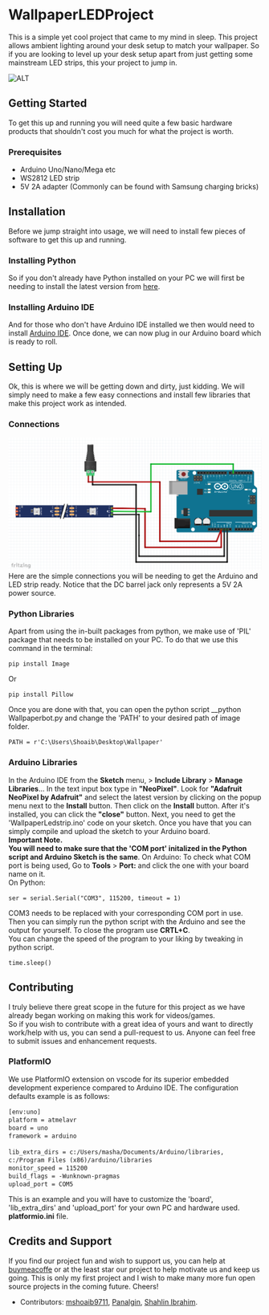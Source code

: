# WallpaperLEDProject
This is a simple yet cool project that came to my mind in sleep. This project allows ambient lighting around your desk setup to match your wallpaper. So if you are looking to level up your desk setup apart from just getting some mainstream LED strips, this your project to jump in. <br>

![ALT](ezgif.com-video-to-gif.gif)
## Getting Started
To get this up and running you will need quite a few basic hardware products that shouldn't cost you much for what the project is worth.
### Prerequisites
* Arduino Uno/Nano/Mega etc
* WS2812 LED strip
* 5V 2A adapter (Commonly can be found with Samsung charging bricks)

## Installation 
Before we jump straight into usage, we will need to install few pieces  of software to get this up and running. 

### Installing Python
So if you don't already have Python installed on your PC we will first be needing to install the latest version  from [here](https://www.python.org/downloads/).
### Installing Arduino IDE
And for those who don't have Arduino IDE installed we then would need to install [Arduino IDE](https://www.arduino.cc/en/Main/Software/).
Once done, we can now plug in our Arduino board which is ready to roll. 
## Setting Up
Ok, this is where we will be getting down and dirty, just kidding. We will simply need to make a few easy connections and install few libraries that make this project work as intended.
### Connections
![ALT](/Ledsetup.PNG)<br>
Here are the simple connections you will be needing to get the Arduino and LED strip ready. Notice that the DC barrel jack only represents a 5V 2A power source. 
### Python Libraries
Apart from using the in-built packages from python, we make use of 'PIL' package that needs to be installed on your PC. To do that we use this command in the terminal:
~~~
pip install Image
~~~
Or 
~~~
pip install Pillow
~~~
Once you are done with that, you can open the python script __python Wallpaperbot.py and change the 'PATH' to your desired path of image folder.
~~~
PATH = r'C:\Users\Shoaib\Desktop\Wallpaper'
~~~
### Arduino Libraries
In the Arduino IDE from the __Sketch__ menu, > __Include Library__ > __Manage Libraries__...  In the text input box type in __"NeoPixel"__. Look for __"Adafruit NeoPixel by Adafruit"__ and select the latest version by clicking on the popup menu next to the __Install__ button. Then click on the __Install__ button. After it's installed, you can click the __"close"__ button. Next, you need to get the 'WallpaperLedstrip.ino' code on your sketch. Once you have that you can simply compile and upload the sketch to your Arduino board.<br> 
__Important Note. <br>You will need to make sure that the 'COM port' initalized in the Python script and Arduino Sketch is the same__.
On Arduino:
To check what COM port is being used, Go to __Tools__ > __Port:__ and click the one with your board name on it. <br>
On Python:
~~~
ser = serial.Serial("COM3", 115200, timeout = 1)
~~~
COM3 needs to be replaced with your corresponding COM port in use. <br> Then you can simply run the python script with the Arduino and see the output for yourself. To close the program use __CRTL+C__. <br>
You can change the speed of the program to your liking by tweaking in python script.
 ~~~
 time.sleep()
 ~~~

## Contributing
I truly believe there great scope in the future for this project as we have already began working on making this work for videos/games. <br> So if you wish to contribute with a great idea of yours and want to directly work/help with us, you can send a pull-request to us. Anyone can feel free to submit issues and enhancement requests. <br> 
### PlatformIO
We use PlatformIO extension on vscode for its superior embedded development experience compared to Arduino IDE. The configuration defaults example is as follows:
~~~
[env:uno]
platform = atmelavr
board = uno
framework = arduino

lib_extra_dirs = c:/Users/masha/Documents/Arduino/libraries, c:/Program Files (x86)/arduino/libraries
monitor_speed = 115200
build_flags = -Wunknown-pragmas
upload_port = COM5
~~~
This is an example and you will have to customize the 'board', 'lib_extra_dirs' and 'upload_port' for your own PC and hardware used. 
 __platformio.ini__ file. <br>


## Credits and Support 
If you find our project fun and wish to support us, you can help at [buymeacoffe](https://www.buymeacoffee.com/mshoaib9711) or at the least star our project to help motivate us and keep us going. This is only my first project and I wish to make many more fun open source projects in the coming future. Cheers!
<br>
* Contributors: [mshoaib9711](https://github.com/mshoaib9711), [Panalgin](https://github.com/panalgin), [Shahlin Ibrahim](https://github.com/shahlin).